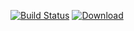 [![Build Status](https://travis-ci.org/freemint/gemlib.svg?branch=master)](https://travis-ci.org/freemint/gemlib) [ ![Download](https://api.bintray.com/packages/freemint/freemint/gemlib/images/download.svg) ](https://bintray.com/freemint/freemint/gemlib/_latestVersion)
